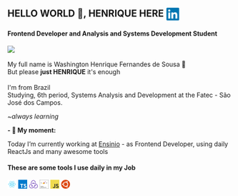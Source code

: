 

## HELLO WORLD 👋, HENRIQUE HERE <a href="https://linkedin.com/in/justehenrique" target="blank"><img align="center" src="https://github.com/devicons/devicon/blob/master/icons/linkedin/linkedin-original.svg" alt="justhenrique" height="30" width="30" /></a>
#### Frontend Developer and Analysis and Systems Development Student

<a href="https://github.com/justhenrique">
  <img height="180em" src="https://github-readme-stats.vercel.app/api?username=justhenrique&show_icons=true&theme=radical" />
</a>

My full name is Washington Henrique Fernandes de Sousa 👋 <br>
But please **just HENRIQUE** it's enough <br> <br>
I'm from Brazil <img src="https://imagepng.org/wp-content/uploads/2017/04/bandeira-do-brasil.png" width="20px" height="15px" /> </br>
Studying, 6th period, Systems Analysis and Development at the Fatec - São José dos Campos. <br>

*~always learning*

**- 🍃 My moment:**

Today I’m currently working at <a href="https://ensinio.com/pt/">Ensinio<a/> - as Frontend Developer, using daily ReactJs and many awesome tools

#### These are some tools I use daily in my Job

<code><img height="20" src="https://raw.githubusercontent.com/github/explore/80688e429a7d4ef2fca1e82350fe8e3517d3494d/topics/react/react.png"></code>
<code><img height="20" src="https://raw.githubusercontent.com/github/explore/80688e429a7d4ef2fca1e82350fe8e3517d3494d/topics/typescript/typescript.png"></code>
<code><img height="20" src="https://raw.githubusercontent.com/github/explore/80688e429a7d4ef2fca1e82350fe8e3517d3494d/topics/redux/redux.png"></code>
<code><img height="20" src="https://raw.githubusercontent.com/github/explore/80688e429a7d4ef2fca1e82350fe8e3517d3494d/topics/styled-components/styled-components.png"></code>
<code><img height="20" src="https://raw.githubusercontent.com/github/explore/80688e429a7d4ef2fca1e82350fe8e3517d3494d/topics/javascript/javascript.png"></code>
<code><img height="20" src="https://raw.githubusercontent.com/github/explore/80688e429a7d4ef2fca1e82350fe8e3517d3494d/topics/ubuntu/ubuntu.png"></code>
